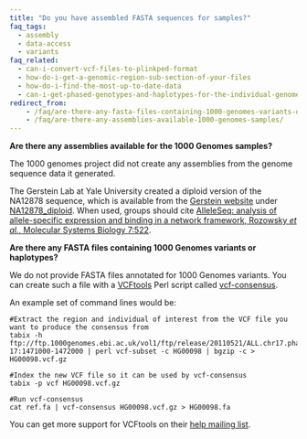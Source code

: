 ```yaml
---
title: "Do you have assembled FASTA sequences for samples?"
faq_tags:
  - assembly
  - data-access
  - variants
faq_related:
  - can-i-convert-vcf-files-to-plinkped-format
  - how-do-i-get-a-genomic-region-sub-section-of-your-files
  - how-do-i-find-the-most-up-to-date-data
  - can-i-get-phased-genotypes-and-haplotypes-for-the-individual-genomes
redirect_from:
    - /faq/are-there-any-fasta-files-containing-1000-genomes-variants-or-haplotypes/
    - /faq/are-there-any-assemblies-available-1000-genomes-samples/    
---
```

                    
**Are there any assemblies available for the 1000 Genomes samples?**

The 1000 genomes project did not create any assemblies from the genome sequence data it generated.  

The Gerstein Lab at Yale University created a diploid version of the NA12878 sequence, which is available from the [Gerstein website](http://sv.gersteinlab.org/) under [NA12878_diploid](http://sv.gersteinlab.org/NA12878_diploid/). When used, groups should cite [AlleleSeq: analysis of allele-specific expression and binding in a network framework, Rozowsky *et al.*, Molecular Systems Biology 7:522](http://www.nature.com/msb/journal/v7/n1/full/msb201154.html).

**Are there any FASTA files containing 1000 Genomes variants or haplotypes?**

We do not provide FASTA files annotated for 1000 Genomes variants. You can create such a file with a [VCFtools](http://vcftools.github.io/) Perl script called [vcf-consensus](http://vcftools.github.io/perl_module.html#vcf-consensus).

An example set of command lines would be:

    #Extract the region and individual of interest from the VCF file you want to produce the consensus from
    tabix -h ftp://ftp.1000genomes.ebi.ac.uk/vol1/ftp/release/20110521/ALL.chr17.phase1_release_v3.20101123.snps_indels_svs.genotypes.vcf.gz 17:1471000-1472000 | perl vcf-subset -c HG00098 | bgzip -c > HG00098.vcf.gz
    
    #Index the new VCF file so it can be used by vcf-consensus
    tabix -p vcf HG00098.vcf.gz
    
    #Run vcf-consensus
    cat ref.fa | vcf-consensus HG00098.vcf.gz > HG00098.fa

You can get more support for VCFtools on their [help mailing list](http://sourceforge.net/p/vcftools/mailman/).
